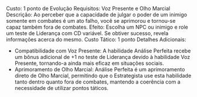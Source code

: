 Custo: 1 ponto de Evolução
Requisitos: Voz Presente e Olho Marcial
Descrição: Ao perceber que a capacidade de julgar o poder de um inimigo somente em combates é um ato falho, você se aprimorou e tornou-se capaz também fora de combates.
Efeito: Escolha um NPC ou inimigo e role um teste de Liderança com CD variável. Se obtiver sucesso, revela informações acerca do mesmo.
Custo Tático: 1 ponto
Detalhes Adicionais:
- Compatibilidade com Voz Presente: A habilidade Análise Perfeita recebe um bônus adicional de +1 no teste de Liderança devido à habilidade Voz Presente, tornando-a ainda mais eficaz em situações sociais.
- Aprimoramento de Olho Marcial: Análise Perfeita é um aprimoramento direto de Olho Marcial, permitindo que o Estrategista use esta habilidade tanto dentro quanto fora de combates, mantendo a coerência com a necessidade de utilizar pontos táticos.